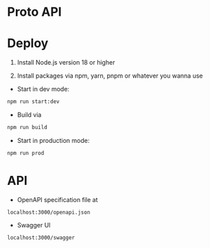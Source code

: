 # Proto API

# Deploy

1. Install Node.js version 18 or higher

2. Install packages via npm, yarn, pnpm or whatever you wanna use

- Start in dev mode:

```bash
npm run start:dev
```

- Build via

```bash
npm run build
```

- Start in production mode:

```bash
npm run prod
```

# API

- OpenAPI specification file at

```
localhost:3000/openapi.json
```

- Swagger UI

```
localhost:3000/swagger
```
